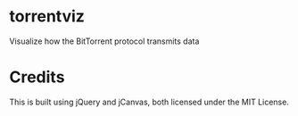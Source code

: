 torrentviz
==========

Visualize how the BitTorrent protocol transmits data

Credits
=======
This is built using jQuery and jCanvas, both licensed under the MIT License.